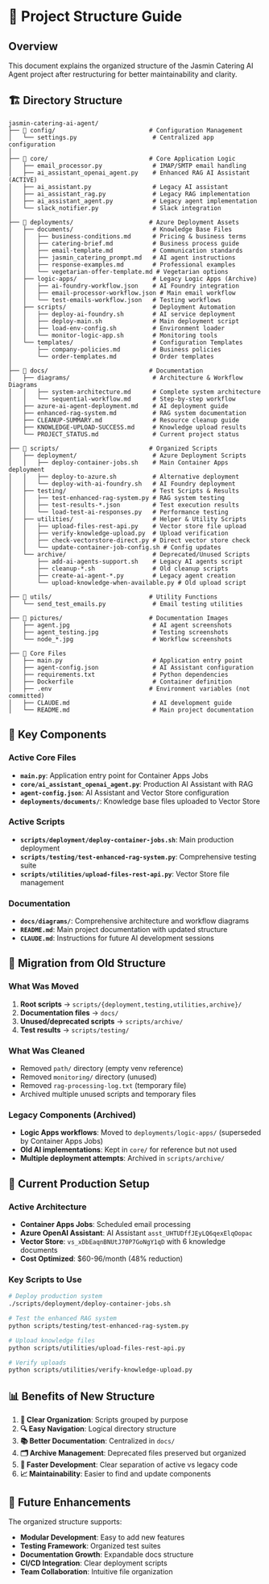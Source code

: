 # 📁 Project Structure Guide

## Overview

This document explains the organized structure of the Jasmin Catering AI Agent project after restructuring for better maintainability and clarity.

## 🏗️ Directory Structure

```
jasmin-catering-ai-agent/
├── 📁 config/                          # Configuration Management
│   └── settings.py                     # Centralized app configuration
│
├── 📁 core/                            # Core Application Logic
│   ├── email_processor.py              # IMAP/SMTP email handling
│   ├── ai_assistant_openai_agent.py    # Enhanced RAG AI Assistant (ACTIVE)
│   ├── ai_assistant.py                 # Legacy AI assistant
│   ├── ai_assistant_rag.py             # Legacy RAG implementation
│   ├── ai_assistant_agent.py           # Legacy agent implementation
│   └── slack_notifier.py               # Slack integration
│
├── 📁 deployments/                     # Azure Deployment Assets
│   ├── documents/                      # Knowledge Base Files
│   │   ├── business-conditions.md      # Pricing & business terms
│   │   ├── catering-brief.md           # Business process guide
│   │   ├── email-template.md           # Communication standards
│   │   ├── jasmin_catering_prompt.md   # AI agent instructions
│   │   ├── response-examples.md        # Professional examples
│   │   └── vegetarian-offer-template.md # Vegetarian options
│   ├── logic-apps/                     # Legacy Logic Apps (Archive)
│   │   ├── ai-foundry-workflow.json    # AI Foundry integration
│   │   ├── email-processor-workflow.json # Main email workflow
│   │   └── test-emails-workflow.json   # Testing workflows
│   ├── scripts/                        # Deployment Automation
│   │   ├── deploy-ai-foundry.sh        # AI service deployment
│   │   ├── deploy-main.sh              # Main deployment script
│   │   ├── load-env-config.sh          # Environment loader
│   │   └── monitor-logic-app.sh        # Monitoring tools
│   └── templates/                      # Configuration Templates
│       ├── company-policies.md         # Business policies
│       └── order-templates.md          # Order templates
│
├── 📁 docs/                            # Documentation
│   ├── diagrams/                       # Architecture & Workflow Diagrams
│   │   ├── system-architecture.md      # Complete system architecture
│   │   └── sequential-workflow.md      # Step-by-step workflow
│   ├── azure-ai-agent-deployment.md    # AI deployment guide
│   ├── enhanced-rag-system.md          # RAG system documentation
│   ├── CLEANUP-SUMMARY.md              # Resource cleanup guide
│   ├── KNOWLEDGE-UPLOAD-SUCCESS.md     # Knowledge upload results
│   └── PROJECT_STATUS.md               # Current project status
│
├── 📁 scripts/                         # Organized Scripts
│   ├── deployment/                     # Azure Deployment Scripts
│   │   ├── deploy-container-jobs.sh    # Main Container Apps deployment
│   │   ├── deploy-to-azure.sh          # Alternative deployment
│   │   └── deploy-with-ai-foundry.sh   # AI Foundry deployment
│   ├── testing/                        # Test Scripts & Results
│   │   ├── test-enhanced-rag-system.py # RAG system testing
│   │   ├── test-results-*.json         # Test execution results
│   │   └── load-test-ai-responses.py   # Performance testing
│   ├── utilities/                      # Helper & Utility Scripts
│   │   ├── upload-files-rest-api.py    # Vector store file upload
│   │   ├── verify-knowledge-upload.py  # Upload verification
│   │   ├── check-vectorstore-direct.py # Direct vector store check
│   │   └── update-container-job-config.sh # Config updates
│   └── archive/                        # Deprecated/Unused Scripts
│       ├── add-ai-agents-support.sh    # Legacy AI agents script
│       ├── cleanup-*.sh                # Old cleanup scripts
│       ├── create-ai-agent-*.py        # Legacy agent creation
│       └── upload-knowledge-when-available.py # Old upload script
│
├── 📁 utils/                           # Utility Functions
│   └── send_test_emails.py             # Email testing utilities
│
├── 📁 pictures/                        # Documentation Images
│   ├── agent.jpg                       # AI agent screenshots
│   ├── agent_testing.jpg               # Testing screenshots
│   └── node_*.jpg                      # Workflow screenshots
│
├── 📄 Core Files
│   ├── main.py                         # Application entry point
│   ├── agent-config.json               # AI Assistant configuration
│   ├── requirements.txt                # Python dependencies
│   ├── Dockerfile                      # Container definition
│   ├── .env                           # Environment variables (not committed)
│   ├── CLAUDE.md                       # AI development guide
│   └── README.md                       # Main project documentation
```

## 🎯 Key Components

### Active Core Files
- **`main.py`**: Application entry point for Container Apps Jobs
- **`core/ai_assistant_openai_agent.py`**: Production AI Assistant with RAG
- **`agent-config.json`**: AI Assistant and Vector Store configuration
- **`deployments/documents/`**: Knowledge base files uploaded to Vector Store

### Active Scripts
- **`scripts/deployment/deploy-container-jobs.sh`**: Main production deployment
- **`scripts/testing/test-enhanced-rag-system.py`**: Comprehensive testing suite
- **`scripts/utilities/upload-files-rest-api.py`**: Vector Store file management

### Documentation
- **`docs/diagrams/`**: Comprehensive architecture and workflow diagrams
- **`README.md`**: Main project documentation with updated structure
- **`CLAUDE.md`**: Instructions for future AI development sessions

## 🔄 Migration from Old Structure

### What Was Moved
1. **Root scripts** → `scripts/{deployment,testing,utilities,archive}/`
2. **Documentation files** → `docs/`
3. **Unused/deprecated scripts** → `scripts/archive/`
4. **Test results** → `scripts/testing/`

### What Was Cleaned
- Removed `path/` directory (empty venv reference)
- Removed `monitoring/` directory (unused)
- Removed `rag-processing-log.txt` (temporary file)
- Archived multiple unused scripts and temporary files

### Legacy Components (Archived)
- **Logic Apps workflows**: Moved to `deployments/logic-apps/` (superseded by Container Apps Jobs)
- **Old AI implementations**: Kept in `core/` for reference but not used
- **Multiple deployment attempts**: Archived in `scripts/archive/`

## 🚀 Current Production Setup

### Active Architecture
- **Container Apps Jobs**: Scheduled email processing
- **Azure OpenAI Assistant**: AI Assistant `asst_UHTUDffJEyLQ6qexElqOopac`
- **Vector Store**: `vs_xDbEaqnBNUtJ70P7GoNgY1qD` with 6 knowledge documents
- **Cost Optimized**: $60-96/month (48% reduction)

### Key Scripts to Use
```bash
# Deploy production system
./scripts/deployment/deploy-container-jobs.sh

# Test the enhanced RAG system
python scripts/testing/test-enhanced-rag-system.py

# Upload knowledge files
python scripts/utilities/upload-files-rest-api.py

# Verify uploads
python scripts/utilities/verify-knowledge-upload.py
```

## 📊 Benefits of New Structure

1. **🎯 Clear Organization**: Scripts grouped by purpose
2. **🔍 Easy Navigation**: Logical directory structure
3. **📚 Better Documentation**: Centralized in `docs/`
4. **🗂️ Archive Management**: Deprecated files preserved but organized
5. **🚀 Faster Development**: Clear separation of active vs legacy code
6. **📈 Maintainability**: Easier to find and update components

## 🔮 Future Enhancements

The organized structure supports:
- **Modular Development**: Easy to add new features
- **Testing Framework**: Organized test suites
- **Documentation Growth**: Expandable docs structure
- **CI/CD Integration**: Clear deployment scripts
- **Team Collaboration**: Intuitive file organization